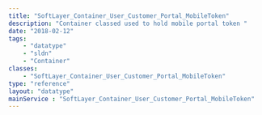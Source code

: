 ```yaml
---
title: "SoftLayer_Container_User_Customer_Portal_MobileToken"
description: "Container classed used to hold mobile portal token "
date: "2018-02-12"
tags:
    - "datatype"
    - "sldn"
    - "Container"
classes:
    - "SoftLayer_Container_User_Customer_Portal_MobileToken"
type: "reference"
layout: "datatype"
mainService : "SoftLayer_Container_User_Customer_Portal_MobileToken"
---
```

